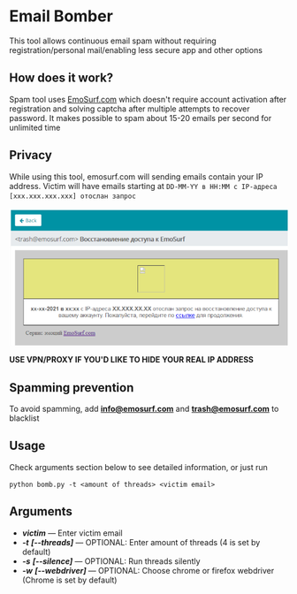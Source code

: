# Email Bomber

This tool allows continuous email spam without requiring registration/personal mail/enabling less secure app and other options

## How does it work?
Spam tool uses [EmoSurf.com](https://emosurf.com/) which doesn't require account activation after registration and solving captcha after multiple attempts to recover password. It makes possible to spam about 15-20 emails per second for unlimited time

## Privacy
While using this tool, emosurf.com will sending emails contain your IP address. Victim will have emails starting at `DD-MM-YY в HH:MM с IP-адреса [xxx.xxx.xxx.xxx] отослан запрос`

![img.png](img/img.png)

**USE VPN/PROXY  IF YOU'D LIKE TO HIDE YOUR REAL IP ADDRESS**

## Spamming prevention
To avoid spamming, add **info@emosurf.com** and **trash@emosurf.com** to blacklist

## Usage
Check arguments section below to see detailed information, or just run

    python bomb.py -t <amount of threads> <victim email>

## Arguments
* ***victim*** — Enter victim email
* ***-t*** ***[--threads]*** — OPTIONAL: Enter amount of threads (4 is set by default)
* ***-s*** ***[--silence]*** — OPTIONAL: Run threads silently
* ***-w*** ***[--webdriver]*** — OPTIONAL: Choose chrome or firefox webdriver (Chrome is set by default)